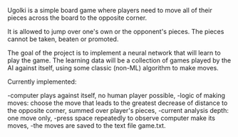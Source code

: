 Ugolki is a simple board game where players need to move all of their pieces across the board to the opposite corner. 

It is allowed to jump over one's own or the opponent's pieces. The pieces cannot be taken, beaten or promoted.

The goal of the project is to implement a neural network that will learn to play the game. The learning data will be a collection of games played by the AI against itself, using some classic (non-ML) algorithm to make moves. 

Currently implemented:

-computer plays against itself, no human player possible,
-logic of making moves: choose the move that leads to the greatest decrease of distance to the opposite corner, summed over player's pieces,
-current analysis depth: one move only,
-press space repeatedly to observe computer make its moves,
-the moves are saved to the text file game.txt.
